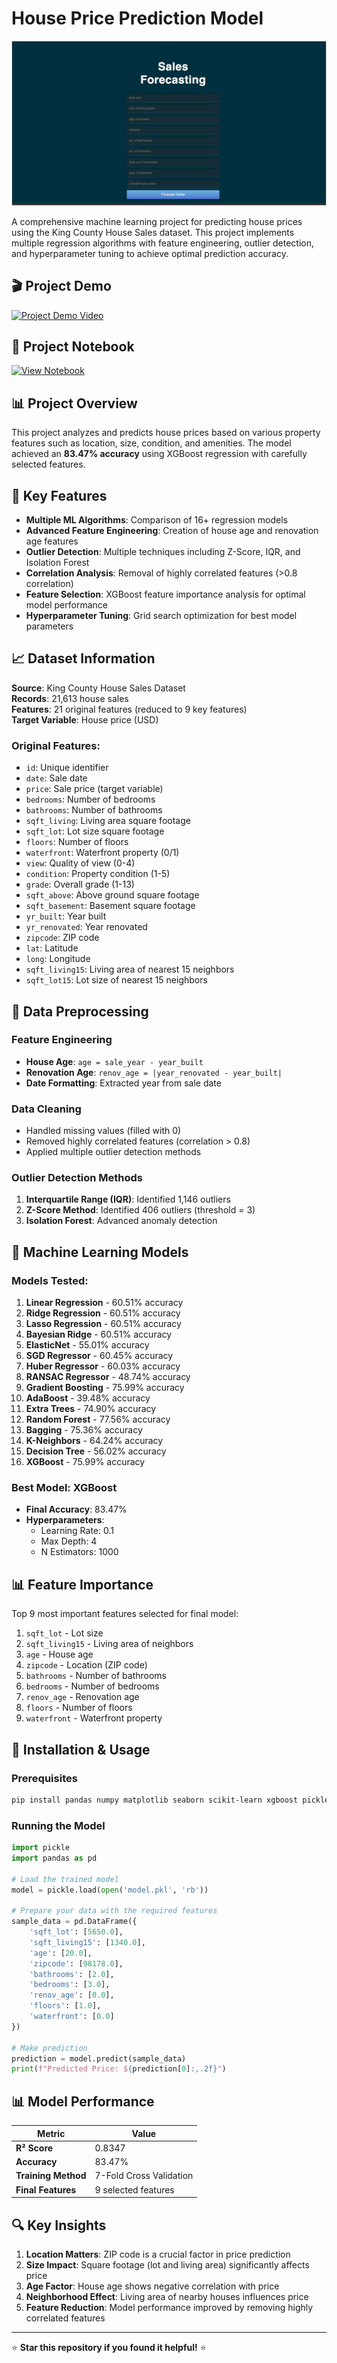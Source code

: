 # House Price Prediction Model

![Project Demo](https://github.com/LearnCode801/House-Sale-Price-Prediction/blob/main/Screenshot%202024-10-30%20133822.png)

A comprehensive machine learning project for predicting house prices using the King County House Sales dataset. This project implements multiple regression algorithms with feature engineering, outlier detection, and hyperparameter tuning to achieve optimal prediction accuracy.

## 🎬 Project Demo

[![Project Demo Video](https://img.shields.io/badge/Watch-Demo%20Video-red?style=for-the-badge&logo=youtube)](https://lnkd.in/p/dmW-2Tyc)

## 📓 Project Notebook

[![View Notebook](https://img.shields.io/badge/View-Jupyter%20Notebook-orange?style=for-the-badge&logo=jupyter)](https://github.com/LearnCode801/House-Sale-Price-Prediction/blob/main/FSDS_Sales_Forcast.ipynb)

## 📊 Project Overview

This project analyzes and predicts house prices based on various property features such as location, size, condition, and amenities. The model achieved an **83.47% accuracy** using XGBoost regression with carefully selected features.

## 🎯 Key Features

- **Multiple ML Algorithms**: Comparison of 16+ regression models
- **Advanced Feature Engineering**: Creation of house age and renovation age features
- **Outlier Detection**: Multiple techniques including Z-Score, IQR, and Isolation Forest
- **Correlation Analysis**: Removal of highly correlated features (>0.8 correlation)
- **Feature Selection**: XGBoost feature importance analysis for optimal model performance
- **Hyperparameter Tuning**: Grid search optimization for best model parameters

## 📈 Dataset Information

**Source**: King County House Sales Dataset  
**Records**: 21,613 house sales  
**Features**: 21 original features (reduced to 9 key features)  
**Target Variable**: House price (USD)

### Original Features:
- `id`: Unique identifier
- `date`: Sale date
- `price`: Sale price (target variable)
- `bedrooms`: Number of bedrooms
- `bathrooms`: Number of bathrooms
- `sqft_living`: Living area square footage
- `sqft_lot`: Lot size square footage
- `floors`: Number of floors
- `waterfront`: Waterfront property (0/1)
- `view`: Quality of view (0-4)
- `condition`: Property condition (1-5)
- `grade`: Overall grade (1-13)
- `sqft_above`: Above ground square footage
- `sqft_basement`: Basement square footage
- `yr_built`: Year built
- `yr_renovated`: Year renovated
- `zipcode`: ZIP code
- `lat`: Latitude
- `long`: Longitude
- `sqft_living15`: Living area of nearest 15 neighbors
- `sqft_lot15`: Lot size of nearest 15 neighbors

## 🔧 Data Preprocessing

### Feature Engineering
- **House Age**: `age = sale_year - year_built`
- **Renovation Age**: `renov_age = |year_renovated - year_built|`
- **Date Formatting**: Extracted year from sale date

### Data Cleaning
- Handled missing values (filled with 0)
- Removed highly correlated features (correlation > 0.8)
- Applied multiple outlier detection methods

### Outlier Detection Methods
1. **Interquartile Range (IQR)**: Identified 1,146 outliers
2. **Z-Score Method**: Identified 406 outliers (threshold = 3)
3. **Isolation Forest**: Advanced anomaly detection

## 🤖 Machine Learning Models

### Models Tested:
1. **Linear Regression** - 60.51% accuracy
2. **Ridge Regression** - 60.51% accuracy
3. **Lasso Regression** - 60.51% accuracy
4. **Bayesian Ridge** - 60.51% accuracy
5. **ElasticNet** - 55.01% accuracy
6. **SGD Regressor** - 60.45% accuracy
7. **Huber Regressor** - 60.03% accuracy
8. **RANSAC Regressor** - 48.74% accuracy
9. **Gradient Boosting** - 75.99% accuracy
10. **AdaBoost** - 39.48% accuracy
11. **Extra Trees** - 74.90% accuracy
12. **Random Forest** - 77.56% accuracy
13. **Bagging** - 75.36% accuracy
14. **K-Neighbors** - 64.24% accuracy
15. **Decision Tree** - 56.02% accuracy
16. **XGBoost** - 75.99% accuracy

### Best Model: XGBoost
- **Final Accuracy**: 83.47%
- **Hyperparameters**:
  - Learning Rate: 0.1
  - Max Depth: 4
  - N Estimators: 1000

## 📊 Feature Importance

Top 9 most important features selected for final model:
1. `sqft_lot` - Lot size
2. `sqft_living15` - Living area of neighbors
3. `age` - House age
4. `zipcode` - Location (ZIP code)
5. `bathrooms` - Number of bathrooms
6. `bedrooms` - Number of bedrooms
7. `renov_age` - Renovation age
8. `floors` - Number of floors
9. `waterfront` - Waterfront property

## 🚀 Installation & Usage

### Prerequisites
```bash
pip install pandas numpy matplotlib seaborn scikit-learn xgboost pickle-mixin
```

### Running the Model
```python
import pickle
import pandas as pd

# Load the trained model
model = pickle.load(open('model.pkl', 'rb'))

# Prepare your data with the required features
sample_data = pd.DataFrame({
    'sqft_lot': [5650.0],
    'sqft_living15': [1340.0],
    'age': [20.0],
    'zipcode': [98178.0],
    'bathrooms': [2.0],
    'bedrooms': [3.0],
    'renov_age': [0.0],
    'floors': [1.0],
    'waterfront': [0.0]
})

# Make prediction
prediction = model.predict(sample_data)
print(f"Predicted Price: ${prediction[0]:,.2f}")
```

## 📊 Model Performance

| Metric | Value |
|--------|-------|
| **R² Score** | 0.8347 |
| **Accuracy** | 83.47% |
| **Training Method** | 7-Fold Cross Validation |
| **Final Features** | 9 selected features |

## 🔍 Key Insights

1. **Location Matters**: ZIP code is a crucial factor in price prediction
2. **Size Impact**: Square footage (lot and living area) significantly affects price
3. **Age Factor**: House age shows negative correlation with price
4. **Neighborhood Effect**: Living area of nearby houses influences price
5. **Feature Reduction**: Model performance improved by removing highly correlated features

---

⭐ **Star this repository if you found it helpful!** ⭐
